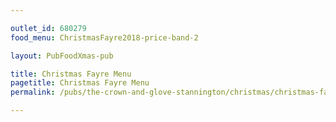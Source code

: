 ```yaml
---

outlet_id: 680279
food_menu: ChristmasFayre2018-price-band-2

layout: PubFoodXmas-pub

title: Christmas Fayre Menu
pagetitle: Christmas Fayre Menu
permalink: /pubs/the-crown-and-glove-stannington/christmas/christmas-fayre-menu.html

---
```

